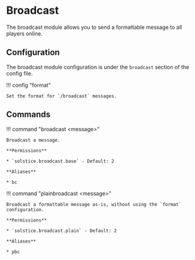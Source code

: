 # Broadcast

The broadcast module allows you to send a formattable message to all players online.

## Configuration

The broadcast module configuration is under the `broadcast` section of the config file.

!!! config "format"

    Set the format for `/broadcast` messages.

## Commands

!!! command "broadcast &lt;message&gt;"

    Broadcast a message.

    **Permissions**

    * `solstice.broadcast.base` - Default: 2

    **Aliases**

    * bc

!!! command "plainbroadcast &lt;message&gt;"

    Broadcast a formattable message as-is, without using the `format` configuration.

    **Permissions**

    * `solstice.broadcast.plain` - Default: 2

    **Aliases**

    * pbc
